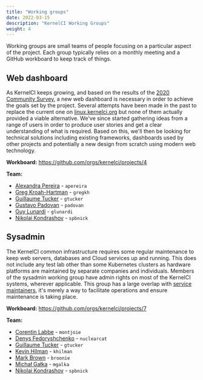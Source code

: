 ```yaml
---
title: "Working groups"
date: 2022-03-15
description: "KernelCI Working Groups"
weight: 4
---
```


Working groups are small teams of people focusing on a particular aspect of the
project.  Each group typically relies on a monthly meeting and a GitHub
workboard to keep track of things.

## Web dashboard

As KernelCI keeps growing, and based on the results of the [2020 Community
Survey](http://localhost:1313/blog/posts/2020/07/09/), a new web dashboard is
necessary in order to achieve the goals set by the project.  Several attempts
have been made in the past to replace the current one on
[linux.kernelci.org](https://linux.kernelci.org) but none of them actually
provided a viable alternative.  We've since started gathering ideas from a
range of users in order to produce user stories and get a clear understanding
of what is required.  Based on this, we'll then be looking for technical
solutions including existing frameworks, dashboards used by other projects and
potentially a new design from scratch using modern web technology.

**Workboard:** https://github.com/orgs/kernelci/projects/4

**Team:**

* [Alexandra Pereira](mailto:<alexandra.pereira@collabora.com>) - `apereira`
* [Greg Kroah-Hartman](mailto:<gregkh@linuxfoundation.org>) - `gregkh`
* [Guillaume Tucker](mailto:<guillaume.tucker@collabora.com>) - `gtucker`
* [Gustavo Padovan](mailto:<gustavo.padovan@collabora.com>) - `padovan`
* [Guy Lunardi](mailto:<guy.lunardi@collabora.com>) - `glunardi`
* [Nikolai Kondrashov](mailto:<spbnick@gmail.com>) - `spbnick`

## Sysadmin

The KernelCI common infrastructure requires some regular maintenance to keep
web servers, databases and Cloud services up and running.  This does not
include any test lab other than some Kubernetes clusters as hardware platforms
are maintained by separate companies and individuals.  Members of the sysadmin
working group have admin rights on most of the KernelCI systems, wherever
applicable.  This group has a large overlap with [service
maintainers](tsc/#service-maintainers), it's merely a way to facilitate
operations and ensure maintenance is taking place.

**Workboard:** https://github.com/orgs/kernelci/projects/7

**Team:**

* [Corentin Labbe](mailto:<clabbe@baylibre.com>) - `montjoie`
* [Denys Fedoryshchenko](mailto:<denys.f@collabora.com>) - `nuclearcat`
* [Guillaume Tucker](mailto:<guillaume.tucker@collabora.com>) - `gtucker`
* [Kevin Hilman](mailto:<khilman@baylibre.com>) - `khilman`
* [Mark Brown](mailto:<broonie@kernel.org>) - `broonie`
* [Michał Gałka](mailto:<michal.galka@collabora.com>) - `mgalka`
* [Nikolai Kondrashov](mailto:<spbnick@gmail.com>) - `spbnick`
